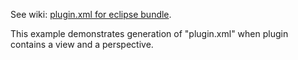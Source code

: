 See wiki: [plugin.xml for eclipse bundle](../../../../wiki/plugin.xml-for-eclipse-bundle).

This example demonstrates generation of "plugin.xml" when plugin contains a view and a perspective.
